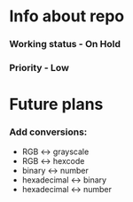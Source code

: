 # Info about repo
### Working status - On Hold
### Priority - Low
# Future plans
### Add conversions: 
- RGB <-> grayscale
- RGB <-> hexcode
- binary <-> number
- hexadecimal <-> binary
- hexadecimal <-> number
